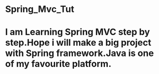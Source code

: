 # Spring_Mvc_Tut


# I am Learning Spring MVC step by step.Hope i will make a big project with Spring framework.Java is  one of my favourite platform.

